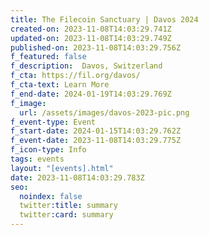```yaml
---
title: The Filecoin Sanctuary | Davos 2024
created-on: 2023-11-08T14:03:29.741Z
updated-on: 2023-11-08T14:03:29.749Z
published-on: 2023-11-08T14:03:29.756Z
f_featured: false
f_description:  Davos, Switzerland
f_cta: https://fil.org/davos/
f_cta-text: Learn More
f_end-date: 2024-01-19T14:03:29.769Z
f_image:
  url: /assets/images/davos-2023-pic.png
f_event-type: Event
f_start-date: 2024-01-15T14:03:29.762Z
f_event-date: 2023-11-08T14:03:29.775Z
f_icon-type: Info
tags: events
layout: "[events].html"
date: 2023-11-08T14:03:29.783Z
seo:
  noindex: false
  twitter:title: summary
  twitter:card: summary
---
```


